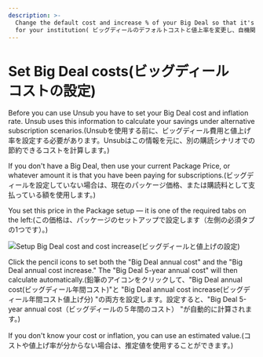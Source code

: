 ```yaml
---
description: >-
  Change the default cost and increase % of your Big Deal so that it's correct
  for your institution( ビッグディールのデフォルトコストと値上率を変更し、自機関に合ったものにする。)
---
```


# Set Big Deal costs(ビッグディール　コストの設定)

Before you can use Unsub you have to set your Big Deal cost and inflation rate. Unsub uses this information to calculate your savings under alternative subscription scenarios.(Unsubを使用する前に、ビッグディール費用と値上げ率を設定する必要があります。Unsubはこの情報を元に、別の購読シナリオでの節約できるコストを計算します。)

If you don't have a Big Deal, then use your current Package Price, or whatever amount it is that you have been paying for subscriptions.(ビッグディールを設定していない場合は、現在のパッケージ価格、または購読料として支払っている額を使用します。)

You set this price in the Package setup — it is one of the required tabs on the left:(この価格は、パッケージのセットアップで設定します（左側の必須タブの1つです）。)

![Setup Big Deal cost and cost increase(ビッグディールと値上げの設定)](../.gitbook/assets/set-big-deal-costs.png)

Click the pencil icons to set both the "Big Deal annual cost" and the "Big Deal annual cost increase." The "Big Deal 5-year annual cost" will then calculate automatically.(鉛筆のアイコンをクリックして、"Big Deal annual cost(ビッグディール年間コスト)"と "Big Deal annual cost increase(ビッグディール年間コスト値上げ分) "の両方を設定します。設定すると、"Big Deal 5-year annual cost（ビッグディールの５年間のコスト） "が自動的に計算されます。)

If you don't know your cost or inflation, you can use an estimated value.(コストや値上げ率が分からない場合は、推定値を使用することができます。)
